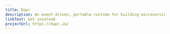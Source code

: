 ```yaml
---
title: Dapr
description: An event-driven, portable runtime for building microservices on cloud and edge
linkText: Get involved
projectUrl: https://dapr.io/
---
```

